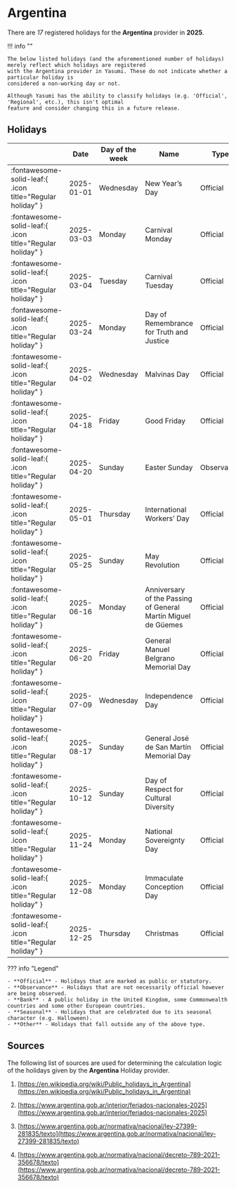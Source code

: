 # Argentina

There are _17_ registered holidays for the **Argentina** provider in **2025**.

!!! info ""

    The below listed holidays (and the aforementioned number of holidays) merely reflect which holidays are registered
    with the Argentina provider in Yasumi. These do not indicate whether a particular holiday is
    considered a non-working day or not.

    Although Yasumi has the ability to classify holidays (e.g. 'Official', 'Regional', etc.), this isn't optimal
    feature and consider changing this in a future release.

## Holidays

|     | Date | Day of the week | Name | Type |
| --- | ---- | --------------- | ---- | ---- |
| :fontawesome-solid-leaf:{ .icon title="Regular holiday" } | 2025-01-01 | Wednesday | New Year’s Day | Official |
| :fontawesome-solid-leaf:{ .icon title="Regular holiday" } | 2025-03-03 | Monday | Carnival Monday | Official |
| :fontawesome-solid-leaf:{ .icon title="Regular holiday" } | 2025-03-04 | Tuesday | Carnival Tuesday | Official |
| :fontawesome-solid-leaf:{ .icon title="Regular holiday" } | 2025-03-24 | Monday | Day of Remembrance for Truth and Justice | Official |
| :fontawesome-solid-leaf:{ .icon title="Regular holiday" } | 2025-04-02 | Wednesday | Malvinas Day | Official |
| :fontawesome-solid-leaf:{ .icon title="Regular holiday" } | 2025-04-18 | Friday | Good Friday | Official |
| :fontawesome-solid-leaf:{ .icon title="Regular holiday" } | 2025-04-20 | Sunday | Easter Sunday | Observance |
| :fontawesome-solid-leaf:{ .icon title="Regular holiday" } | 2025-05-01 | Thursday | International Workers’ Day | Official |
| :fontawesome-solid-leaf:{ .icon title="Regular holiday" } | 2025-05-25 | Sunday | May Revolution | Official |
| :fontawesome-solid-leaf:{ .icon title="Regular holiday" } | 2025-06-16 | Monday | Anniversary of the Passing of General Martín Miguel de Güemes | Official |
| :fontawesome-solid-leaf:{ .icon title="Regular holiday" } | 2025-06-20 | Friday | General Manuel Belgrano Memorial Day | Official |
| :fontawesome-solid-leaf:{ .icon title="Regular holiday" } | 2025-07-09 | Wednesday | Independence Day | Official |
| :fontawesome-solid-leaf:{ .icon title="Regular holiday" } | 2025-08-17 | Sunday | General José de San Martín Memorial Day | Official |
| :fontawesome-solid-leaf:{ .icon title="Regular holiday" } | 2025-10-12 | Sunday | Day of Respect for Cultural Diversity | Official |
| :fontawesome-solid-leaf:{ .icon title="Regular holiday" } | 2025-11-24 | Monday | National Sovereignty Day | Official |
| :fontawesome-solid-leaf:{ .icon title="Regular holiday" } | 2025-12-08 | Monday | Immaculate Conception Day | Official |
| :fontawesome-solid-leaf:{ .icon title="Regular holiday" } | 2025-12-25 | Thursday | Christmas | Official |

??? info "Legend"

    - **Official** - Holidays that are marked as public or statutory.
    - **Observance** - Holidays that are not necessarily official however are being observed.
    - **Bank** - A public holiday in the United Kingdom, some Commonwealth countries and some other European countries.
    - **Seasonal** - Holidays that are celebrated due to its seasonal character (e.g. Halloween).
    - **Other** - Holidays that fall outside any of the above type.

## Sources

The following list of sources are used for determining the calculation logic of
the holidays given by the **Argentina** Holiday provider.


1. [https://en.wikipedia.org/wiki/Public_holidays_in_Argentina](https://en.wikipedia.org/wiki/Public_holidays_in_Argentina)
   
1. [https://www.argentina.gob.ar/interior/feriados-nacionales-2025](https://www.argentina.gob.ar/interior/feriados-nacionales-2025)
   
1. [https://www.argentina.gob.ar/normativa/nacional/ley-27399-281835/texto](https://www.argentina.gob.ar/normativa/nacional/ley-27399-281835/texto)
   
1. [https://www.argentina.gob.ar/normativa/nacional/decreto-789-2021-356678/texto](https://www.argentina.gob.ar/normativa/nacional/decreto-789-2021-356678/texto)
   